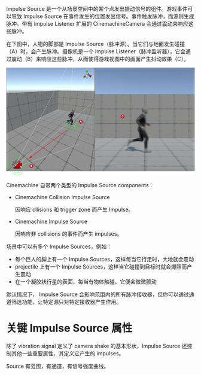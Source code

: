 Impulse Source 是一个从场景空间中的某个点发出振动信号的组件。游戏事件可以导致 Impulse Source 在事件发生的位置发出信号。事件触发脉冲，而源则生成脉冲。带有 Impulse Listener 扩展的 CinemachineCamera 会通过震动来响应这些脉冲。

在下图中，人物的脚部是 Impulse Source（脉冲源）。当它们与地面发生碰撞（A）时，会产生脉冲。摄像机是一个 Impulse Listener（脉冲监听器），它会通过震动（B）来响应这些脉冲，从而使得游戏视图中的画面产生抖动效果（C）。

![ImpulseOverview](../../Images/ImpulseOverview.png)

Cinemachine 自带两个类型的 Impulse Source components：

- Cinemachine Collision Impulse Source

  因响应 cllisions 和 trigger zone 而产生 Impulse。

- Cinemachine Impulse Source

  因响应非 collisions 的事件而产生 impulses。

场景中可以有多个 Impulse Sources，例如：

- 每个巨人的脚上有一个 Impulse Sources，这样每当它行走时，大地就会震动
- projectile 上有一个 Impulse Sources，这样当它碰撞到目标时就会爆照而产生震动
- 在一个凝胶状行星的表面，每当有物体触碰，它便会微微颤动

默认情况下， Impulse Source 会影响范围内的所有脉冲接收器，但你可以通过通道筛选功能，让特定源只对特定接收器产生作用。

# 关键 Impulse Source 属性

除了 vibration signal 定义了 camera shake 的基本形状，Impulse Source 还控制其他一些重要属性，其定义它产生的 impulses。

Source 有范围，有通道，有信号强度曲线。


